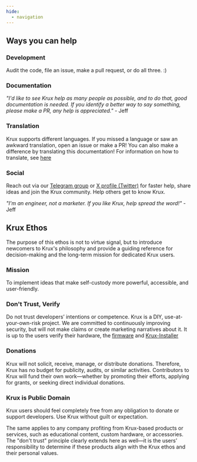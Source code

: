 ```yaml
---
hide:
  - navigation
---
```


## Ways you can help
### Development
Audit the code, file an issue, make a pull request, or do all three. :)

### Documentation
*"I'd like to see Krux help as many people as possible, and to do that, good documentation is needed. If you identify a better way to say something, please make a PR, any help is appreciated."* - Jeff

### Translation
Krux supports different languages. If you missed a language or saw an awkward translation, open an issue or make a PR! You can also make a difference by translating this documentation! For information on how to translate, see [here](https://github.com/selfcustody/krux/blob/main/i18n/README.md#translation)

### Social
Reach out via our [Telegram group](https://t.me/SC_Krux) or [X profile (Twitter)](https://x.com/selfcustodykrux) for faster help, share ideas and join the Krux community.
Help others get to know Krux.

*"I'm an engineer, not a marketer. If you like Krux, help spread the word!"* - Jeff

## Krux Ethos

The purpose of this ethos is not to virtue signal, but to introduce newcomers to Krux's philosophy and provide a guiding reference for decision-making and the long-term mission for dedicated Krux users.

### Mission

To implement ideas that make self-custody more powerful, accessible, and user-friendly.
### Don't Trust, Verify

Do not trust developers’ intentions or competence. Krux is a DIY, use-at-your-own-risk project. We are committed to continuously improving security, but will not make claims or create marketing narratives about it. It is up to the users verify their hardware, the [firmware](../getting-started/installing/from-pre-built-release/#Verify-the-files) and [Krux-Installer](../getting-started/installing/from-gui/debian-like/#Verify-the-integrity)
### Donations

Krux will not solicit, receive, manage, or distribute donations. Therefore, Krux has no budget for publicity, audits, or similar activities. Contributors to Krux will fund their own work—whether by promoting their efforts, applying for grants, or seeking direct individual donations.
### Krux is Public Domain

Krux users should feel completely free from any obligation to donate or support developers. Use Krux without guilt or expectation.

The same applies to any company profiting from Krux-based products or services, such as educational content, custom hardware, or accessories. The "don't trust" principle clearly extends here as well—it is the users’ responsibility to determine if these products align with the Krux ethos and their personal values.
